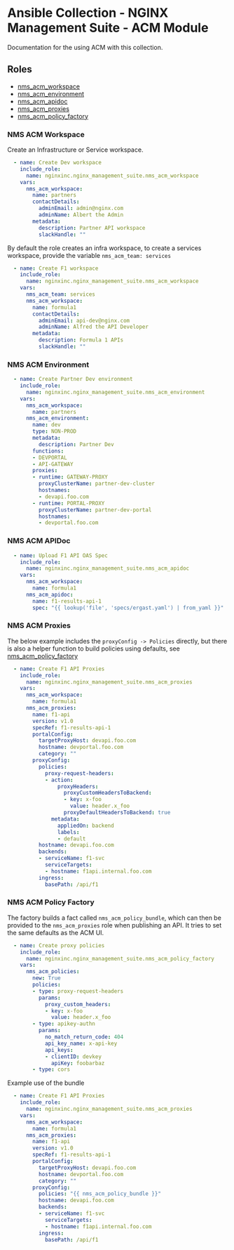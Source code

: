 # Ansible Collection - NGINX Management Suite - ACM Module

Documentation for the using ACM with this collection.

## Roles

* [nms_acm_workspace](#nms-acm-workspace)
* [nms_acm_environment](#nms-acm-environment)
* [nms_acm_apidoc](#nms-acm-apidoc)
* [nms_acm_proxies](#nms-acm-proxies)
* [nms_acm_policy_factory](#nms-acm-policy-factory)

### NMS ACM Workspace

Create an Infrastructure or Service workspace.

```yaml
  - name: Create Dev workspace
    include_role:
      name: nginxinc.nginx_management_suite.nms_acm_workspace
    vars:
      nms_acm_workspace:
        name: partners
        contactDetails:
          adminEmail: admin@nginx.com
          adminName: Albert the Admin
        metadata:
          description: Partner API workspace
          slackHandle: ""
```

By default the role creates an infra workspace,
to create a services workspace, provide the variable `nms_acm_team: services`

```yaml
  - name: Create F1 workspace
    include_role:
      name: nginxinc.nginx_management_suite.nms_acm_workspace
    vars:
      nms_acm_team: services
      nms_acm_workspace:
        name: formula1
        contactDetails:
          adminEmail: api-dev@nginx.com
          adminName: Alfred the API Developer
        metadata:
          description: Formula 1 APIs
          slackHandle: ""
```


### NMS ACM Environment

```yaml
  - name: Create Partner Dev environment
    include_role:
      name: nginxinc.nginx_management_suite.nms_acm_environment
    vars:
      nms_acm_workspace:
        name: partners
      nms_acm_environment:
        name: dev
        type: NON-PROD
        metadata:
          description: Partner Dev
        functions:
        - DEVPORTAL
        - API-GATEWAY
        proxies:
        - runtime: GATEWAY-PROXY
          proxyClusterName: partner-dev-cluster
          hostnames:
          - devapi.foo.com
        - runtime: PORTAL-PROXY
          proxyClusterName: partner-dev-portal
          hostnames:
          - devportal.foo.com
```

### NMS ACM APIDoc

```yaml
  - name: Upload F1 API OAS Spec
    include_role:
      name: nginxinc.nginx_management_suite.nms_acm_apidoc
    vars:
      nms_acm_workspace:
        name: formula1
      nms_acm_apidoc:
        name: f1-results-api-1
        spec: "{{ lookup('file', 'specs/ergast.yaml') | from_yaml }}"
```

### NMS ACM Proxies

The below example includes the `proxyConfig -> Policies` directly, but there is also
a helper function to build policies using defaults, see [nms_acm_policy_factory](#nms-acm-policy-factory)
```yaml
  - name: Create F1 API Proxies
    include_role:
      name: nginxinc.nginx_management_suite.nms_acm_proxies
    vars:
      nms_acm_workspace:
        name: formula1
      nms_acm_proxies:
        name: f1-api
        version: v1.0
        specRef: f1-results-api-1
        portalConfig:
          targetProxyHost: devapi.foo.com
          hostname: devportal.foo.com
          category: ""
        proxyConfig:
          policies:
            proxy-request-headers:
            - action:
                proxyHeaders:
                  proxyCustomHeadersToBackend:
                  - key: x-foo
                    value: header.x_foo
                  proxyDefaultHeadersToBackend: true
              metadata:
                appliedOn: backend
                labels:
                - default
          hostname: devapi.foo.com
          backends:
          - serviceName: f1-svc
            serviceTargets:
            - hostname: f1api.internal.foo.com
          ingress:
            basePath: /api/f1
```

### NMS ACM Policy Factory

The factory builds a fact called `nms_acm_policy_bundle`, which can then be provided to
the `nms_acm_proxies` role when publishing an API. It tries to set the same defaults as
the ACM UI.

```yaml
  - name: Create proxy policies
    include_role:
      name: nginxinc.nginx_management_suite.nms_acm_policy_factory
    vars:
      nms_acm_policies:
        new: True
        policies:
        - type: proxy-request-headers
          params:
            proxy_custom_headers:
            - key: x-foo
              value: header.x_foo
        - type: apikey-authn
          params:
            no_match_return_code: 404
            api_key_name: x-api-key
            api_keys:
            - clientID: devkey
              apiKey: foobarbaz
        - type: cors
```

Example use of the bundle 
```yaml
  - name: Create F1 API Proxies
    include_role:
      name: nginxinc.nginx_management_suite.nms_acm_proxies
    vars:
      nms_acm_workspace:
        name: formula1
      nms_acm_proxies:
        name: f1-api
        version: v1.0
        specRef: f1-results-api-1
        portalConfig:
          targetProxyHost: devapi.foo.com
          hostname: devportal.foo.com
          category: ""
        proxyConfig:
          policies: "{{ nms_acm_policy_bundle }}"
          hostname: devapi.foo.com
          backends:
          - serviceName: f1-svc
            serviceTargets:
            - hostname: f1api.internal.foo.com
          ingress:
            basePath: /api/f1
```



